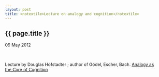 ```yaml
---
layout: post
title: <notextile>Lecture on analogy and cognition</notextile>
---
```


{{ page.title }}
----------------

<p class="publish_date">
09 May 2012

</p>
<br><br>Lecture by Douglas Hofstadter ; author of G&ouml;del, Escher, Bach. <a class="ot-anchor" href="http://www.youtube.com/watch?v=n8m7lFQ3njk" rel="nofollow">Analogy as the Core of Cognition</a>
